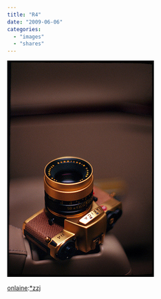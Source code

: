 ```yaml
---
title: "R4"
date: "2009-06-06"
categories: 
  - "images"
  - "shares"
---
```


![R4 (via *zzj)](images/HOKAT8uAwnt1psp5CT7A54pGo1_400.jpg)

[onlaine](http://onlaine.tumblr.com/post/111642681):[\*zzj](http://flickr.com/photos/zzj)
